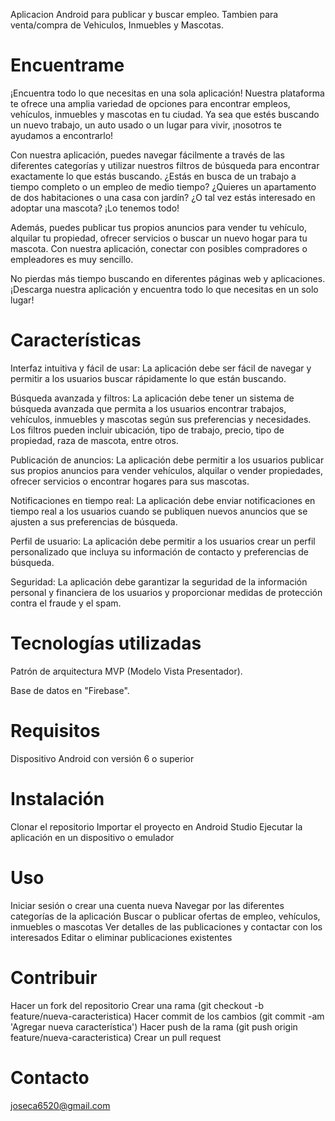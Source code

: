 Aplicacion Android para publicar y buscar empleo. Tambien para venta/compra de Vehiculos, Inmuebles y Mascotas.

# Encuentrame


¡Encuentra todo lo que necesitas en una sola aplicación! Nuestra plataforma te ofrece una amplia variedad de opciones para encontrar empleos, vehículos, inmuebles y mascotas en tu ciudad. Ya sea que estés buscando un nuevo trabajo, un auto usado o un lugar para vivir, ¡nosotros te ayudamos a encontrarlo!

Con nuestra aplicación, puedes navegar fácilmente a través de las diferentes categorías y utilizar nuestros filtros de búsqueda para encontrar exactamente lo que estás buscando. ¿Estás en busca de un trabajo a tiempo completo o un empleo de medio tiempo? ¿Quieres un apartamento de dos habitaciones o una casa con jardín? ¿O tal vez estás interesado en adoptar una mascota? ¡Lo tenemos todo!

Además, puedes publicar tus propios anuncios para vender tu vehículo, alquilar tu propiedad, ofrecer servicios o buscar un nuevo hogar para tu mascota. Con nuestra aplicación, conectar con posibles compradores o empleadores es muy sencillo.

No pierdas más tiempo buscando en diferentes páginas web y aplicaciones. ¡Descarga nuestra aplicación y encuentra todo lo que necesitas en un solo lugar!

# Características
Interfaz intuitiva y fácil de usar: La aplicación debe ser fácil de navegar y permitir a los usuarios buscar rápidamente lo que están buscando.

Búsqueda avanzada y filtros: La aplicación debe tener un sistema de búsqueda avanzada que permita a los usuarios encontrar trabajos, vehículos, inmuebles y mascotas según sus preferencias y necesidades. Los filtros pueden incluir ubicación, tipo de trabajo, precio, tipo de propiedad, raza de mascota, entre otros.

Publicación de anuncios: La aplicación debe permitir a los usuarios publicar sus propios anuncios para vender vehículos, alquilar o vender propiedades, ofrecer servicios o encontrar hogares para sus mascotas.

Notificaciones en tiempo real: La aplicación debe enviar notificaciones en tiempo real a los usuarios cuando se publiquen nuevos anuncios que se ajusten a sus preferencias de búsqueda.

Perfil de usuario: La aplicación debe permitir a los usuarios crear un perfil personalizado que incluya su información de contacto y preferencias de búsqueda.

Seguridad: La aplicación debe garantizar la seguridad de la información personal y financiera de los usuarios y proporcionar medidas de protección contra el fraude y el spam.

# Tecnologías utilizadas

Patrón de arquitectura MVP (Modelo Vista Presentador).


Base de datos en "Firebase".


# Requisitos

Dispositivo Android con versión 6 o superior
# Instalación
Clonar el repositorio
Importar el proyecto en Android Studio
Ejecutar la aplicación en un dispositivo o emulador
# Uso
Iniciar sesión o crear una cuenta nueva
Navegar por las diferentes categorías de la aplicación
Buscar o publicar ofertas de empleo, vehículos, inmuebles o mascotas
Ver detalles de las publicaciones y contactar con los interesados
Editar o eliminar publicaciones existentes
# Contribuir
Hacer un fork del repositorio
Crear una rama (git checkout -b feature/nueva-caracteristica)
Hacer commit de los cambios (git commit -am 'Agregar nueva característica')
Hacer push de la rama (git push origin feature/nueva-caracteristica)
Crear un pull request


# Contacto
joseca6520@gmail.com
